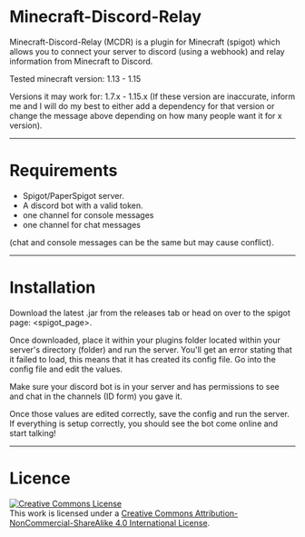 # Minecraft-Discord-Relay
Minecraft-Discord-Relay (MCDR) is a plugin for Minecraft (spigot) which allows you to connect your server to discord (using a webhook) and relay information from Minecraft to Discord.

Tested minecraft version: 1.13 - 1.15

Versions it may work for: 1.7.x - 1.15.x
(If these version are inaccurate, inform me and I will do my best to either add a dependency for that version or change the message above depending on how many people want it for x version).


---


# Requirements

- Spigot/PaperSpigot server.
- A discord bot with a valid token.
- one channel for console messages
- one channel for chat messages

(chat and console messages can be the same but may cause conflict).


---


# Installation

Download the latest .jar from the releases tab or head on over to the spigot page: <spigot_page>.

Once downloaded, place it within your plugins folder located within your server's directory (folder) and run the server. You'll get an error stating that it failed to load, this means that it has created its config file. Go into the config file and edit the values.

Make sure your discord bot is in your server and has permissions to see and chat in the channels (ID form) you gave it.

Once those values are edited correctly, save the config and run the server. If everything is setup correctly, you should see the bot come online and start talking!


---


# Licence


<a rel="license" href="http://creativecommons.org/licenses/by-nc-sa/4.0/"><img alt="Creative Commons License" style="border-width:0" src="https://i.creativecommons.org/l/by-nc-sa/4.0/88x31.png" /></a><br />This work is licensed under a <a rel="license" href="http://creativecommons.org/licenses/by-nc-sa/4.0/">Creative Commons Attribution-NonCommercial-ShareAlike 4.0 International License</a>.
